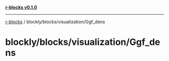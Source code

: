 [**r-blocks v0.1.0**](../../../../README.md)

***

[r-blocks](../../../../modules.md) / blockly/blocks/visualization/Ggf\_dens

# blockly/blocks/visualization/Ggf\_dens
